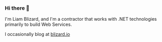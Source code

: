 ### Hi there 👋

I'm Liam Blizard, and I'm a contractor that works with .NET technologies primarily to build Web Services.

I occasionally blog at [blizard.io](https://blizard.io)

